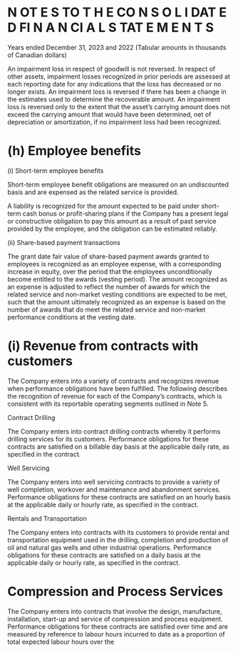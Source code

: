 # N OT E S TO T H E CO N S O L I DAT E D FI N A N CI A L S TAT E M E N T S

Years ended December 31, 2023 and 2022 (Tabular amounts in thousands of Canadian dollars)

An impairment loss in respect of goodwill is not reversed. In respect of other assets, impairment losses recognized in prior periods are assessed at each reporting date for any indications that the loss has decreased or no longer exists. An impairment loss is reversed if there has been a change in the estimates used to determine the recoverable amount. An impairment loss is reversed only to the extent that the asset’s carrying amount does not exceed the carrying amount that would have been determined, net of depreciation or amortization, if no impairment loss had been recognized.

# (h) Employee benefits

(i) Short-term employee benefits

Short-term employee benefit obligations are measured on an undiscounted basis and are expensed as the related service is provided.

A liability is recognized for the amount expected to be paid under short-term cash bonus or profit-sharing plans if the Company has a present legal or constructive obligation to pay this amount as a result of past service provided by the employee, and the obligation can be estimated reliably.

(ii) Share-based payment transactions

The grant date fair value of share-based payment awards granted to employees is recognized as an employee expense, with a corresponding increase in equity, over the period that the employees unconditionally become entitled to the awards (vesting period). The amount recognized as an expense is adjusted to reflect the number of awards for which the related service and non-market vesting conditions are expected to be met, such that the amount ultimately recognized as an expense is based on the number of awards that do meet the related service and non-market performance conditions at the vesting date.

# (i) Revenue from contracts with customers

The Company enters into a variety of contracts and recognizes revenue when performance obligations have been fulfilled. The following describes the recognition of revenue for each of the Company’s contracts, which is consistent with its reportable operating segments outlined in Note 5.

Contract Drilling

The Company enters into contract drilling contracts whereby it performs drilling services for its customers. Performance obligations for these contracts are satisfied on a billable day basis at the applicable daily rate, as specified in the contract.

Well Servicing

The Company enters into well servicing contracts to provide a variety of well completion, workover and maintenance and abandonment services. Performance obligations for these contracts are satisfied on an hourly basis at the applicable daily or hourly rate, as specified in the contract.

Rentals and Transportation

The Company enters into contracts with its customers to provide rental and transportation equipment used in the drilling, completion and production of oil and natural gas wells and other industrial operations. Performance obligations for these contracts are satisfied on a daily basis at the applicable daily or hourly rate, as specified in the contract.

# Compression and Process Services

The Company enters into contracts that involve the design, manufacture, installation, start-up and service of compression and process equipment. Performance obligations for these contracts are satisfied over time and are measured by reference to labour hours incurred to date as a proportion of total expected labour hours over the